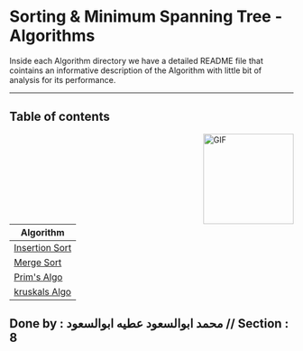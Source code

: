 # Sorting & Minimum Spanning Tree - Algorithms

Inside each Algorithm directory we have a detailed README file that cointains an informative description of the Algorithm with little bit of analysis for its performance.

___
## Table of contents
<img align="right" alt="GIF" height="160px" src="https://media.giphy.com/media/du3J3cXyzhj75IOgvA/giphy.gif" /> 

| Algorithm           | 
| -------             |
| [Insertion Sort](https://github.com/MAES-Pyramids/Sorting-Algorithms/tree/master/Insertion)  | 
| [Merge Sort](https://github.com/MAES-Pyramids/Sorting-Algorithms/tree/master/Merge)          |
| [Prim's Algo](https://github.com/MAES-Pyramids/Sorting-Algorithms/tree/master/Prim's)        |
| [kruskals Algo](https://github.com/MAES-Pyramids/Sorting-Algorithms/tree/master/kruskals)    |

## Done by : محمد ابوالسعود عطيه ابوالسعود // Section : 8 
